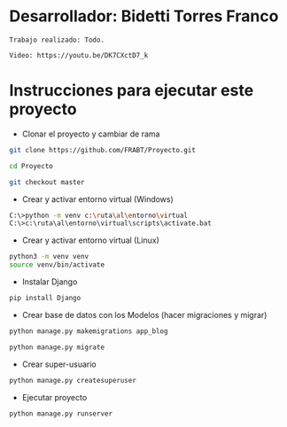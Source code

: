 # Desarrollador: Bidetti Torres Franco
    Trabajo realizado: Todo.

    Video: https://youtu.be/DK7CXctD7_k

# Instrucciones para ejecutar este proyecto

- Clonar el proyecto y cambiar de rama
```bash
git clone https://github.com/FRABT/Proyecto.git

cd Proyecto

git checkout master

```

- Crear y activar entorno virtual (Windows)
```bash
C:\>python -m venv c:\ruta\al\entorno\virtual
C:\>c:\ruta\al\entorno\virtual\scripts\activate.bat
```

- Crear y activar entorno virtual (Linux)
```bash
python3 -m venv venv
source venv/bin/activate
```
- Instalar Django
```bash
pip install Django
```

- Crear base de datos con los Modelos (hacer migraciones y migrar)
```bash
python manage.py makemigrations app_blog

python manage.py migrate
```

- Crear super-usuario
```bash
python manage.py createsuperuser
```

- Ejecutar proyecto
```bash
python manage.py runserver
```